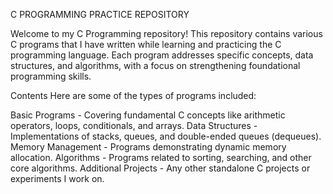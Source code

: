 C PROGRAMMING  PRACTICE  REPOSITORY

Welcome to my C Programming repository! This repository contains various C programs that I have written while learning and practicing the C programming language. Each program addresses specific concepts, data structures, and algorithms, with a focus on strengthening foundational programming skills.

Contents
Here are some of the types of programs included:

Basic Programs - Covering fundamental C concepts like arithmetic operators, loops, conditionals, and arrays.
Data Structures - Implementations of stacks, queues, and double-ended queues (dequeues).
Memory Management - Programs demonstrating dynamic memory allocation.
Algorithms - Programs related to sorting, searching, and other core algorithms.
Additional Projects - Any other standalone C projects or experiments I work on.

